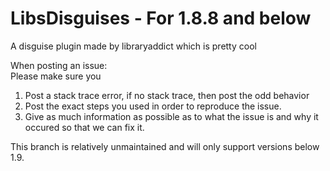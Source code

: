 LibsDisguises - For 1.8.8 and below
=============

A disguise plugin made by libraryaddict which is pretty cool<br>

When posting an issue:<br>
Please make sure you<br>
1) Post a stack trace error, if no stack trace, then post the odd behavior<br>
2) Post the exact steps you used in order to reproduce the issue.<br>
3) Give as much information as possible as to what the issue is and why it occured so that we can fix it.<br>

This branch is relatively unmaintained and will only support versions below 1.9.
